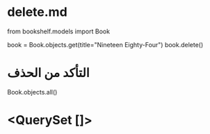 # delete.md

from bookshelf.models import Book

book = Book.objects.get(title="Nineteen Eighty-Four")
book.delete()

# التأكد من الحذف
Book.objects.all()
# <QuerySet []>
